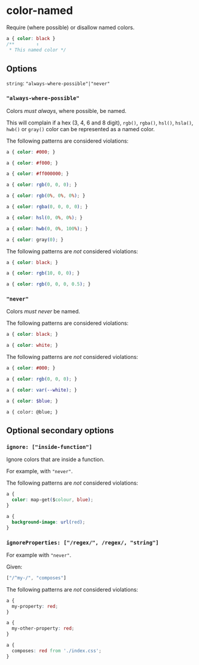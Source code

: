 # color-named

Require (where possible) or disallow named colors.

```css
a { color: black }
/**        ↑
 * This named color */
```

## Options

`string`: `"always-where-possible"|"never"`

### `"always-where-possible"`

Colors *must always*, where possible, be named.

This will complain if a hex (3, 4, 6 and 8 digit), `rgb()`, `rgba()`, `hsl()`, `hsla()`, `hwb()` or `gray()` color can be represented as a named color.

The following patterns are considered violations:

```css
a { color: #000; }
```

```css
a { color: #f000; }
```

```css
a { color: #ff000000; }
```

```css
a { color: rgb(0, 0, 0); }
```

```css
a { color: rgb(0%, 0%, 0%); }
```

```css
a { color: rgba(0, 0, 0, 0); }
```

```css
a { color: hsl(0, 0%, 0%); }
```

```css
a { color: hwb(0, 0%, 100%); }
```

```css
a { color: gray(0); }
```

The following patterns are *not* considered violations:

```css
a { color: black; }
```

```css
a { color: rgb(10, 0, 0); }
```

```css
a { color: rgb(0, 0, 0, 0.5); }
```

### `"never"`

Colors *must never* be named.

The following patterns are considered violations:

```css
a { color: black; }
```

```css
a { color: white; }
```

The following patterns are *not* considered violations:

```css
a { color: #000; }
```

```css
a { color: rgb(0, 0, 0); }
```

```css
a { color: var(--white); }
```

```scss
a { color: $blue; }
```

```less
a { color: @blue; }
```

## Optional secondary options

### `ignore: ["inside-function"]`

Ignore colors that are inside a function.

For example, with `"never"`.

The following patterns are *not* considered violations:

```css
a {
  color: map-get($colour, blue);
}
```

```css
a {
  background-image: url(red);
}
```

### `ignoreProperties: ["/regex/", /regex/, "string"]`

For example with `"never"`.

Given:

```js
["/^my-/", "composes"]
```

The following patterns are *not* considered violations:

```css
a {
  my-property: red;
}
```

```css
a {
  my-other-property: red;
}
```

```css
a {
  composes: red from './index.css';
}
```
